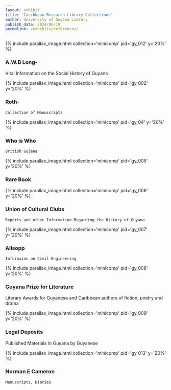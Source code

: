 ```yaml
---
layout: exhibit
title: 'Caribbean Research Library Collections'
author: University of Guyana Library
publish_date: 2024/06/19
permalink: /exhibits/references/
---
```




{% include parallax_image.html collection='minicomp' pid='gy_012' y='20%' %}
### A.W.B Long- 
 Vital Information on the Social History of Guyana

{% include parallax_image.html collection='minicomp' pid='gy_002' y='20%' %}
### Roth- 
    Collection of Manuscripts

{% include parallax_image.html collection='minicomp' pid='gy_04' y='20%' %}
### Who is Who 
    British Guiana

{% include parallax_image.html collection='minicomp' pid='gy_005' y='20%' %}
### Rare Book

{% include parallax_image.html collection='minicomp' pid='gy_006' y='20%' %}
### Union of Cultural Clubs
    Reports and other Information Regarding the History of Guyana

{% include parallax_image.html collection='minicomp' pid='gy_007' y='20%' %}
### Allsopp
    Informaion on Civil Engineering

 {% include parallax_image.html collection='minicomp' pid='gy_008' y='20%' %}
### Guyana Prize for Literature
Literary Awards for Guyanese and Caribbean authors of fiction, poetry and drama

{% include parallax_image.html collection='minicomp' pid='gy_009' y='20%' %}
### Legal Deposits 
 Published Materials in Guyana by Guyanese
  

{% include parallax_image.html collection='minicomp' pid='gy_013' y='20%' %}
### Norman E Cameron
    Manuscripts, Diaries
